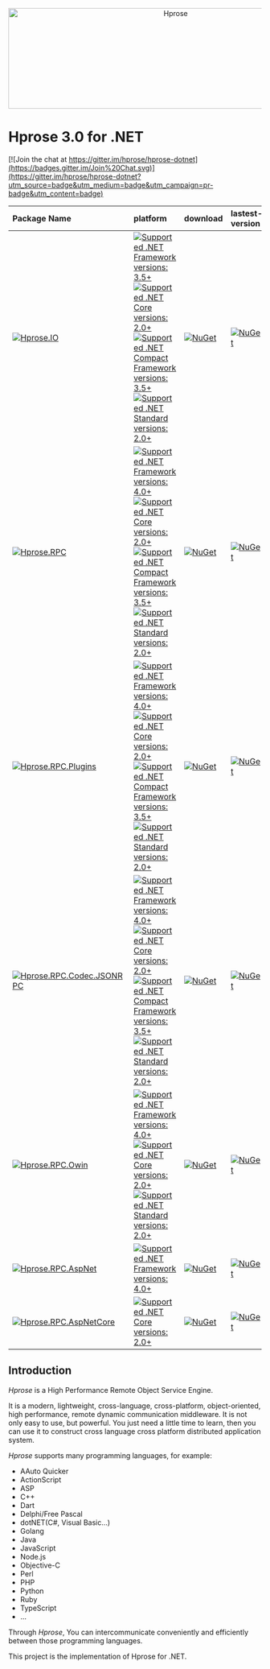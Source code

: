 <p align="center"><img src="https://hprose.com/banner.@2x.png" alt="Hprose" title="Hprose" width="650" height="200" /></p>

# Hprose 3.0 for .NET

[![Join the chat at https://gitter.im/hprose/hprose-dotnet](https://badges.gitter.im/Join%20Chat.svg)](https://gitter.im/hprose/hprose-dotnet?utm_source=badge&utm_medium=badge&utm_campaign=pr-badge&utm_content=badge)


  Package Name  | platform | download | lastest-version |
:---------------|:---------|:---------|:-----------------
[![Hprose.IO](https://img.shields.io/badge/Hprose.IO-red.svg)](https://www.nuget.org/packages/Hprose.IO) | [![Supported .NET Framework versions: 3.5+](https://img.shields.io/badge/.net-3.5+-blue.svg) ![Supported .NET Core versions: 2.0+](https://img.shields.io/badge/.netcore-2.0+-blue.svg) ![Supported .NET Compact Framework versions: 3.5+](https://img.shields.io/badge/.netcf-3.5+-blue.svg) ![Supported .NET Standard versions: 2.0+](https://img.shields.io/badge/.netstandard-2.0+-blue.svg)](https://www.nuget.org/packages/Hprose.IO) | [![NuGet](https://img.shields.io/nuget/v/Hprose.IO.svg)](https://www.nuget.org/packages/Hprose.IO) | [![NuGet](https://img.shields.io/nuget/dt/Hprose.IO.svg)](https://www.nuget.org/packages/Hprose.IO)
[![Hprose.RPC](https://img.shields.io/badge/Hprose.RPC-red.svg)](https://www.nuget.org/packages/Hprose.RPC) | [![Supported .NET Framework versions: 4.0+](https://img.shields.io/badge/.net-4.0+-blue.svg) ![Supported .NET Core versions: 2.0+](https://img.shields.io/badge/.netcore-2.0+-blue.svg) ![Supported .NET Compact Framework versions: 3.5+](https://img.shields.io/badge/.netcf-3.5+-blue.svg) ![Supported .NET Standard versions: 2.0+](https://img.shields.io/badge/.netstandard-2.0+-blue.svg)](https://www.nuget.org/packages/Hprose.RPC) | [![NuGet](https://img.shields.io/nuget/v/Hprose.RPC.svg)](https://www.nuget.org/packages/Hprose.RPC) | [![NuGet](https://img.shields.io/nuget/dt/Hprose.RPC.svg)](https://www.nuget.org/packages/Hprose.RPC)
[![Hprose.RPC.Plugins](https://img.shields.io/badge/Hprose.RPC.Plugins-red.svg)](https://www.nuget.org/packages/Hprose.RPC.Plugins) | [![Supported .NET Framework versions: 4.0+](https://img.shields.io/badge/.net-4.0+-blue.svg) ![Supported .NET Core versions: 2.0+](https://img.shields.io/badge/.netcore-2.0+-blue.svg) ![Supported .NET Compact Framework versions: 3.5+](https://img.shields.io/badge/.netcf-3.5+-blue.svg) ![Supported .NET Standard versions: 2.0+](https://img.shields.io/badge/.netstandard-2.0+-blue.svg)](https://www.nuget.org/packages/Hprose.RPC.Plugins) | [![NuGet](https://img.shields.io/nuget/v/Hprose.RPC.Plugins.svg)](https://www.nuget.org/packages/Hprose.RPC.Plugins) | [![NuGet](https://img.shields.io/nuget/dt/Hprose.RPC.Plugins.svg)](https://www.nuget.org/packages/Hprose.RPC.Plugins)
[![Hprose.RPC.Codec.JSONRPC](https://img.shields.io/badge/Hprose.RPC.Codec.JSONRPC-red.svg)](https://www.nuget.org/packages/Hprose.RPC.Codec.JSONRPC) | [![Supported .NET Framework versions: 4.0+](https://img.shields.io/badge/.net-4.0+-blue.svg) ![Supported .NET Core versions: 2.0+](https://img.shields.io/badge/.netcore-2.0+-blue.svg) ![Supported .NET Compact Framework versions: 3.5+](https://img.shields.io/badge/.netcf-3.5+-blue.svg) ![Supported .NET Standard versions: 2.0+](https://img.shields.io/badge/.netstandard-2.0+-blue.svg)](https://www.nuget.org/packages/Hprose.RPC.Codec.JSONRPC) | [![NuGet](https://img.shields.io/nuget/v/Hprose.RPC.Codec.JSONRPC.svg)](https://www.nuget.org/packages/Hprose.RPC.Codec.JSONRPC) | [![NuGet](https://img.shields.io/nuget/dt/Hprose.RPC.Codec.JSONRPC.svg)](https://www.nuget.org/packages/Hprose.RPC.Codec.JSONRPC)
[![Hprose.RPC.Owin](https://img.shields.io/badge/Hprose.RPC.Owin-orange.svg)](https://www.nuget.org/packages/Hprose.RPC.Owin) | [![Supported .NET Framework versions: 4.0+](https://img.shields.io/badge/.net-4.0+-blue.svg) ![Supported .NET Core versions: 2.0+](https://img.shields.io/badge/.netcore-2.0+-blue.svg) ![Supported .NET Standard versions: 2.0+](https://img.shields.io/badge/.netstandard-2.0+-blue.svg)](https://www.nuget.org/packages/Hprose.RPC.Owin) | [![NuGet](https://img.shields.io/nuget/v/Hprose.RPC.Owin.svg)](https://www.nuget.org/packages/Hprose.RPC.Owin) | [![NuGet](https://img.shields.io/nuget/dt/Hprose.RPC.Owin.svg)](https://www.nuget.org/packages/Hprose.RPC.Owin)
[![Hprose.RPC.AspNet](https://img.shields.io/badge/Hprose.RPC.AspNet-orange.svg)](https://www.nuget.org/packages/Hprose.RPC.AspNet) | [![Supported .NET Framework versions: 4.0+](https://img.shields.io/badge/.net-4.0+-blue.svg)](https://www.nuget.org/packages/Hprose.RPC.AspNet) | [![NuGet](https://img.shields.io/nuget/v/Hprose.RPC.AspNet.svg)](https://www.nuget.org/packages/Hprose.RPC.AspNet) | [![NuGet](https://img.shields.io/nuget/dt/Hprose.RPC.AspNet.svg)](https://www.nuget.org/packages/Hprose.RPC.AspNet)
[![Hprose.RPC.AspNetCore](https://img.shields.io/badge/Hprose.RPC.AspNetCore-orange.svg)](https://www.nuget.org/packages/Hprose.RPC.AspNetCore) | [ ![Supported .NET Core versions: 2.0+](https://img.shields.io/badge/.netcore-2.0+-blue.svg)](https://www.nuget.org/packages/Hprose.RPC.AspNetCore) | [![NuGet](https://img.shields.io/nuget/v/Hprose.RPC.AspNetCore.svg)](https://www.nuget.org/packages/Hprose.RPC.AspNetCore) | [![NuGet](https://img.shields.io/nuget/dt/Hprose.RPC.AspNetCore.svg)](https://www.nuget.org/packages/Hprose.RPC.AspNetCore)

## Introduction

*Hprose* is a High Performance Remote Object Service Engine.

It is a modern, lightweight, cross-language, cross-platform, object-oriented, high performance, remote dynamic communication middleware. It is not only easy to use, but powerful. You just need a little time to learn, then you can use it to construct cross language cross platform distributed application system.

*Hprose* supports many programming languages, for example:

* AAuto Quicker
* ActionScript
* ASP
* C++
* Dart
* Delphi/Free Pascal
* dotNET(C#, Visual Basic...)
* Golang
* Java
* JavaScript
* Node.js
* Objective-C
* Perl
* PHP
* Python
* Ruby
* TypeScript
* ...

Through *Hprose*, You can intercommunicate conveniently and efficiently between those programming languages.

This project is the implementation of Hprose for .NET.
